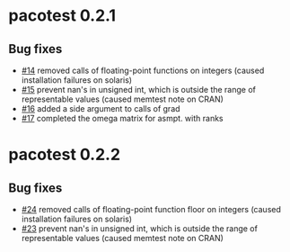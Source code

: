 # pacotest 0.2.1
## Bug fixes
* [#14](https://github.com/MalteKurz/pacotest/issues/14) removed calls of floating-point functions on integers (caused installation failures on solaris)
* [#15](https://github.com/MalteKurz/pacotest/issues/15) prevent nan's in unsigned int, which is outside the range of representable values (caused memtest note on CRAN)
* [#16](https://github.com/MalteKurz/pacotest/issues/16) added a side argument to calls of grad
* [#17](https://github.com/MalteKurz/pacotest/issues/17) completed the omega matrix for asmpt. with ranks

# pacotest 0.2.2
## Bug fixes
* [#24](https://github.com/MalteKurz/pacotest/issues/18) removed calls of floating-point function floor on integers (caused installation failures on solaris)
* [#23](https://github.com/MalteKurz/pacotest/issues/19) prevent nan's in unsigned int, which is outside the range of representable values (caused memtest note on CRAN)
